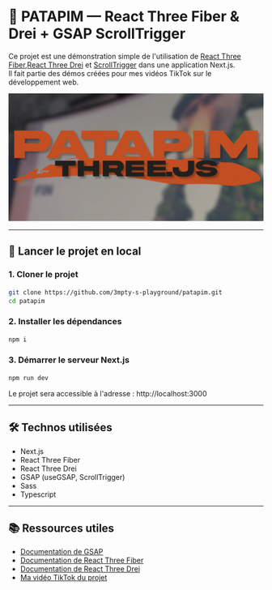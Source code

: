 # 🌳 PATAPIM — React Three Fiber & Drei + GSAP ScrollTrigger

Ce projet est une démonstration simple de l'utilisation de [React Three Fiber](https://r3f.docs.pmnd.rs/getting-started/introduction?trk=public_post_comment-text),[React Three Drei](https://drei.docs.pmnd.rs/getting-started/introduction) et [ScrollTrigger](https://gsap.com/docs/v3/Plugins/ScrollTrigger/) dans une application Next.js.  
Il fait partie des démos créées pour mes vidéos TikTok sur le développement web.

![preview](./public/patapim_git.png)

---

## 🚀 Lancer le projet en local

### 1. Cloner le projet

```bash
git clone https://github.com/3mpty-s-playground/patapim.git
cd patapim
```

### 2. Installer les dépendances

```bash
npm i
```

### 3. Démarrer le serveur Next.js

```bash
npm run dev
```

Le projet sera accessible à l'adresse : http://localhost:3000

---

## 🛠️ Technos utilisées

-   Next.js
-   React Three Fiber
-   React Three Drei
-   GSAP (useGSAP, ScrollTrigger)
-   Sass
-   Typescript

---

## 📚 Ressources utiles

-   [Documentation de GSAP](https://gsap.com/docs/v3/)
-   [Documentation de React Three Fiber](https://r3f.docs.pmnd.rs/getting-started/introduction?trk=public_post_comment-text)
-   [Documentation de React Three Drei](https://drei.docs.pmnd.rs/getting-started/introduction)
-   [Ma vidéo TikTok du projet](https://www.tiktok.com/@3mpty_x/)
